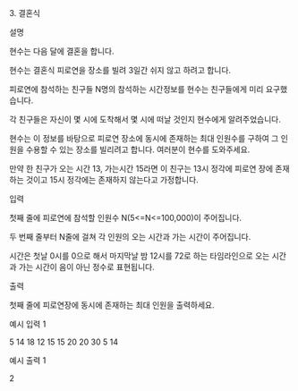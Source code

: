 3\. 결혼식

설명

현수는 다음 달에 결혼을 합니다.

현수는 결혼식 피로연을 장소를 빌려 3일간 쉬지 않고 하려고 합니다.

피로연에 참석하는 친구들 N명의 참석하는 시간정보를 현수는 친구들에게 미리 요구했습니다.

각 친구들은 자신이 몇 시에 도착해서 몇 시에 떠날 것인지 현수에게 알려주었습니다.

현수는 이 정보를 바탕으로 피로연 장소에 동시에 존재하는 최대 인원수를 구하여 그 인원을 수용할 수 있는 장소를 빌리려고 합니다. 여러분이 현수를 도와주세요.

만약 한 친구가 오는 시간 13, 가는시간 15라면 이 친구는 13시 정각에 피로연 장에 존재하는 것이고 15시 정각에는 존재하지 않는다고 가정합니다.

입력

첫째 줄에 피로연에 참석할 인원수 N(5<=N<=100,000)이 주어집니다.

두 번째 줄부터 N줄에 걸쳐 각 인원의 오는 시간과 가는 시간이 주어집니다.

시간은 첫날 0시를 0으로 해서 마지막날 밤 12시를 72로 하는 타임라인으로 오는 시간과 가는 시간이 음이 아닌 정수로 표현됩니다.

출력

첫째 줄에 피로연장에 동시에 존재하는 최대 인원을 출력하세요.

예시 입력 1

5
14 18
12 15
15 20
20 30
5 14

예시 출력 1

2